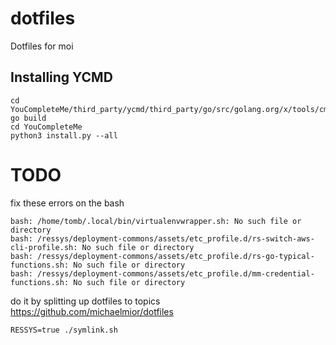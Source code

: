 # dotfiles

Dotfiles for moi

## Installing YCMD

```
cd YouCompleteMe/third_party/ycmd/third_party/go/src/golang.org/x/tools/cmd/gopls
go build
cd YouCompleteMe
python3 install.py --all
```


# TODO

fix these errors on the bash
```
bash: /home/tomb/.local/bin/virtualenvwrapper.sh: No such file or directory
bash: /ressys/deployment-commons/assets/etc_profile.d/rs-switch-aws-cli-profile.sh: No such file or directory
bash: /ressys/deployment-commons/assets/etc_profile.d/rs-go-typical-functions.sh: No such file or directory
bash: /ressys/deployment-commons/assets/etc_profile.d/mm-credential-functions.sh: No such file or directory
```

do it by splitting up dotfiles to topics https://github.com/michaelmior/dotfiles


```
RESSYS=true ./symlink.sh
```
